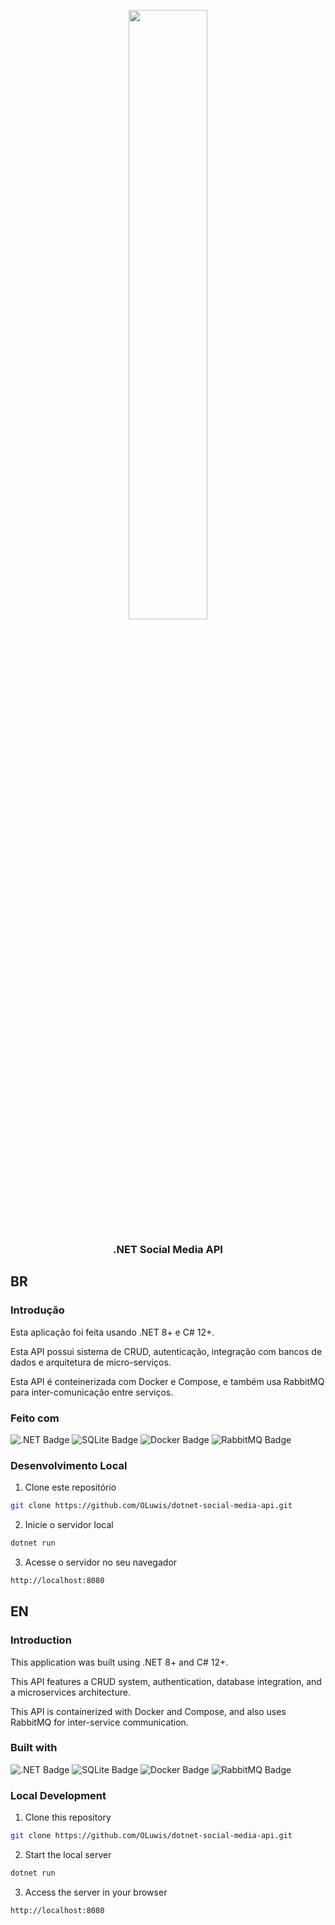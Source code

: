 <p align="center">
  <img src="https://upload.wikimedia.org/wikipedia/commons/7/7d/Microsoft_.NET_logo.svg" style="display:block; width: 50%;">
  <h3 align="center">
    .NET Social Media API
  </h3>
</p>

## BR

### Introdução

Esta aplicação foi feita usando .NET 8+ e C# 12+.

Esta API possui sistema de CRUD, autenticação, integração com bancos de dados e arquitetura de micro-serviços.

Esta API é conteinerizada com Docker e Compose, e também usa RabbitMQ para inter-comunicação entre serviços.

### Feito com
![.NET Badge](https://img.shields.io/badge/.NET-512BD4?logo=dotnet&logoColor=fff&style=for-the-badge)
![SQLite Badge](https://img.shields.io/badge/SQLite-003B57?logo=sqlite&logoColor=fff&style=for-the-badge)
![Docker Badge](https://img.shields.io/badge/Docker-2496ED?logo=docker&logoColor=fff&style=for-the-badge)
![RabbitMQ Badge](https://img.shields.io/badge/RabbitMQ-F60?logo=rabbitmq&logoColor=fff&style=for-the-badge)

### Desenvolvimento Local

1. Clone este repositório
```sh
git clone https://github.com/OLuwis/dotnet-social-media-api.git
```
2. Inicie o servidor local
```sh
dotnet run
```
3. Acesse o servidor no seu navegador
```sh
http://localhost:8080
```

## EN

### Introduction

This application was built using .NET 8+ and C# 12+.

This API features a CRUD system, authentication, database integration, and a microservices architecture.

This API is containerized with Docker and Compose, and also uses RabbitMQ for inter-service communication.

### Built with
![.NET Badge](https://img.shields.io/badge/.NET-512BD4?logo=dotnet&logoColor=fff&style=for-the-badge)
![SQLite Badge](https://img.shields.io/badge/SQLite-003B57?logo=sqlite&logoColor=fff&style=for-the-badge)
![Docker Badge](https://img.shields.io/badge/Docker-2496ED?logo=docker&logoColor=fff&style=for-the-badge)
![RabbitMQ Badge](https://img.shields.io/badge/RabbitMQ-F60?logo=rabbitmq&logoColor=fff&style=for-the-badge)

### Local Development

1. Clone this repository
```sh
git clone https://github.com/OLuwis/dotnet-social-media-api.git
```
2. Start the local server
```sh
dotnet run
```
3. Access the server in your browser
```sh
http://localhost:8080
```
